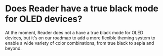 # Does Reader have a true black mode for OLED devices?

At the moment, Reader does not a have a true black mode for OLED devices, but it's on our roadmap to add a more flexible theming system to enable a wide variety of color combinations, from true black to sepia and beyond.
